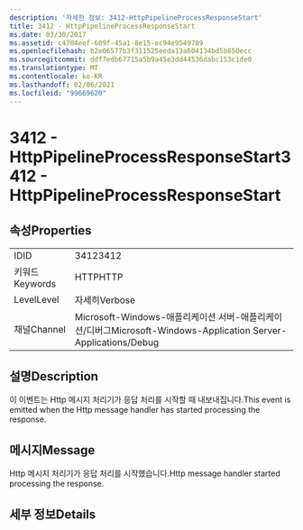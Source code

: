 ```yaml
---
description: '자세한 정보: 3412-HttpPipelineProcessResponseStart'
title: 3412 - HttpPipelineProcessResponseStart
ms.date: 03/30/2017
ms.assetid: c4704eef-609f-45a1-8e15-ec94e9549789
ms.openlocfilehash: b2e06577b3f311525eeda13a604134bd5b850ecc
ms.sourcegitcommit: ddf7edb67715a5b9a45e3dd44536dabc153c1de0
ms.translationtype: MT
ms.contentlocale: ko-KR
ms.lasthandoff: 02/06/2021
ms.locfileid: "99669620"
---
```

# <a name="3412---httppipelineprocessresponsestart"></a><span data-ttu-id="0b60f-103">3412 - HttpPipelineProcessResponseStart</span><span class="sxs-lookup"><span data-stu-id="0b60f-103">3412 - HttpPipelineProcessResponseStart</span></span>

## <a name="properties"></a><span data-ttu-id="0b60f-104">속성</span><span class="sxs-lookup"><span data-stu-id="0b60f-104">Properties</span></span>  
  
|||  
|-|-|  
|<span data-ttu-id="0b60f-105">ID</span><span class="sxs-lookup"><span data-stu-id="0b60f-105">ID</span></span>|<span data-ttu-id="0b60f-106">3412</span><span class="sxs-lookup"><span data-stu-id="0b60f-106">3412</span></span>|  
|<span data-ttu-id="0b60f-107">키워드</span><span class="sxs-lookup"><span data-stu-id="0b60f-107">Keywords</span></span>|<span data-ttu-id="0b60f-108">HTTP</span><span class="sxs-lookup"><span data-stu-id="0b60f-108">HTTP</span></span>|  
|<span data-ttu-id="0b60f-109">Level</span><span class="sxs-lookup"><span data-stu-id="0b60f-109">Level</span></span>|<span data-ttu-id="0b60f-110">자세히</span><span class="sxs-lookup"><span data-stu-id="0b60f-110">Verbose</span></span>|  
|<span data-ttu-id="0b60f-111">채널</span><span class="sxs-lookup"><span data-stu-id="0b60f-111">Channel</span></span>|<span data-ttu-id="0b60f-112">Microsoft-Windows-애플리케이션 서버-애플리케이션/디버그</span><span class="sxs-lookup"><span data-stu-id="0b60f-112">Microsoft-Windows-Application Server-Applications/Debug</span></span>|  
  
## <a name="description"></a><span data-ttu-id="0b60f-113">설명</span><span class="sxs-lookup"><span data-stu-id="0b60f-113">Description</span></span>  

 <span data-ttu-id="0b60f-114">이 이벤트는 Http 메시지 처리기가 응답 처리를 시작할 때 내보내집니다.</span><span class="sxs-lookup"><span data-stu-id="0b60f-114">This event is emitted when the Http message handler has started processing the response.</span></span>  
  
## <a name="message"></a><span data-ttu-id="0b60f-115">메시지</span><span class="sxs-lookup"><span data-stu-id="0b60f-115">Message</span></span>  

 <span data-ttu-id="0b60f-116">Http 메시지 처리기가 응답 처리를 시작했습니다.</span><span class="sxs-lookup"><span data-stu-id="0b60f-116">Http message handler started processing the response.</span></span>  
  
## <a name="details"></a><span data-ttu-id="0b60f-117">세부 정보</span><span class="sxs-lookup"><span data-stu-id="0b60f-117">Details</span></span>
